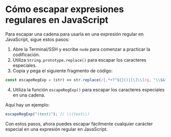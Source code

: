 # Cómo escapar expresiones regulares en JavaScript

Para escapar una cadena para usarla en una expresión regular en JavaScript, sigue estos pasos:

1. Abre la Terminal/SSH y escribe `node` para comenzar a practicar la codificación.
2. Utiliza `String.prototype.replace()` para escapar los caracteres especiales.
3. Copia y pega el siguiente fragmento de código:

```js
const escapeRegExp = (str) => str.replace(/[.*+?^${}()|[\]\\]/g, "\\$&");
```

4. Utiliza la función `escapeRegExp()` para escapar los caracteres especiales en una cadena.

Aquí hay un ejemplo:

```js
escapeRegExp("(test)"); // \\(test\\)
```

Con estos pasos, ahora puedes escapar fácilmente cualquier carácter especial en una expresión regular en JavaScript.
